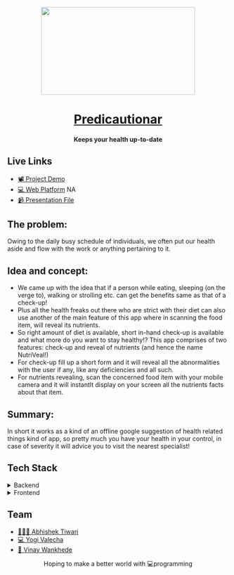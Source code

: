 <p align="center"><img src="https://thumbs.dreamstime.com/b/nutritional-information-concept-hand-use-magnifying-glass-to-zoom-see-details-nutrition-facts-food-salad-bowl-156922624.jpg" align="center" width="350" height="200"></p>
<a href="#"><h1 align="center">Predicautionar</h1></a>
<h4 align="center">Keeps your health up-to-date</h4>

## Live Links
- [📽  Project Demo](https://youtu.be/hW2mXxDrdcg)
- [💻 Web Platform](#) NA   
- [📹  Presentation File](https://docs.google.com/presentation/d/18cDSHh3flbx7s8KOXpJ1MhzAo5HYp4RVIXPV7voxsXI/edit#slide=id.g60166f7374_0_9)


## The problem:

Owing to the daily busy schedule of individuals, we often put our health aside and flow with the work or anything pertaining to it.

## Idea and concept:

- We came up with the idea that if a person while eating, sleeping (on the verge to), walking or strolling etc. can get the benefits same as that of a check-up! 
- Plus all the health freaks out there who are strict with their diet can also use another of the main feature of this app where in scanning the food item, will reveal its nutrients. 
- So right amount of diet is available, short in-hand check-up is available and what more do you want to stay healthy!? This app comprises of two features: check-up and reveal of nutrients (and hence the name NutriVeal!) 
- For check-up fill up a short form and it will reveal all the abnormalities with the user if any, like any deficiencies and all such. 
- For nutrients revealing, scan the concerned food item with your mobile camera and it will instantlt display on your screen all the nutrients facts about that item.

## Summary:
In short it works as a kind of an offline google suggestion of health related things kind of app, so pretty much you have your health in your control, in case of severity it will advice you to visit the nearest specialist!
  

## Tech Stack

<details>
	<summary>Backend</summary>
		<ul>
			<li>Python - Flask</li>
			<li>YOLOv3</li>
			<li>NodeJS</li>
			<li>ExpressJS</li>
		</ul>
</details>

<details>
	<summary>Frontend</summary>
		<ul>
			<li>Handlebars</li>
			<li>Bootstrap</li>
			<li>Javascript</li>
		</ul>
</details>


## Team

- [ 👨🏻‍💻 Abhishek Tiwari](https://github.com/AbhishekTiwari07)
- [ 💻 Yogi Valecha](https://github.com/yogivalecha9898)
- [ 👨 Vinay Wankhede](#)


<p align="center"> Hoping to make a better world with 💻programming </p>
